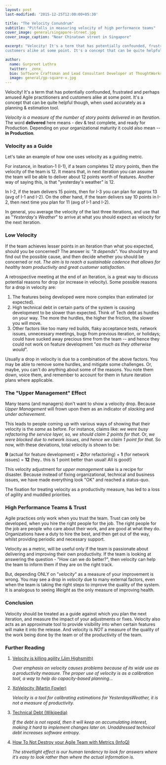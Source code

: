 ```yaml
---
layout: post
last-modified: '2015-12-25T12:00:00+05:30'

title: "The Velocity Conundrum"
subtitle: "Pitfalls in measuring velocity of high performance teams"
cover_image: general/singapore-street.jpg
cover_image_caption: "Near Chinatown street in Singapore"

excerpt: "Velocity! It's a term that has potentially confounded, frustrated and perhaps amused Agile practitioners and
customers alike at some point. It's a concept that can be quite helpful though, when used accurately as a planning and estimation tool."

author:
  name: Gurpreet Luthra
  twitter: _zenx_
  bio: Software Craftsman and Lead Consultant Developer at ThoughtWorks
  image: general/gp-square-v.jpg
---
```


Velocity! It's a term that has potentially confounded, frustrated and perhaps amused Agile practitioners and customers alike at some point. It's a concept that can be quite helpful though, when used accurately as a planning & estimation tool.

_Velocity is a measure of the number of story points delivered in an Iteration_. The word **delivered** here means - dev & test complete, and
ready for Production. Depending on your organizational maturity it could also mean -- **in Production**.


### Velocity as a Guide

Let's take an example of how one uses velocity as a guiding metric.

For instance, in Iteation-1 (I-1), if a team completes 12 story points, then the velocity of the team is 12. It means that, in next iteration you can assume the team will be able to deliver about 12 points worth of features. Another way of saying this, is that "yesterday's weather" is 12.

In I-2, if the team delivers 15 points, then for I-3 you can plan for approx 13 (avg of I-1 and I-2). On the other hand, if the team delivers say 10 points in I-2, then next time you plan for 11 (avg of I-1 and I-2).

In general, you average the velocity of the last three iterations, and use that as "_Yesterday's Weather_" to arrive at what you should expect as velocity for the next iteration.

### Low Velocity

If the team achieves lesser points in an iteration than what you expected, should you be concerned? The answer is: "_It depends_". You should try
and find out the possible cause, and then decide whether you should be concerned or not. _The aim is to reach a sustainable cadence
that allows for healthy team productivity and great customer satisfaction_.

A retrospective meeting at the end of an Iteration, is a great way to discuss potential reasons for drop (or increase in velocity). Some possible reasons for a drop in velocity are:

1. The features being developed were more complex than estimated (or expected).
2. High technical debt in certain parts of the system is causing development to be slower than expected. Think of Tech debt as hurdles on your way. The more the hurdles, the higher the friction, the slower you will move.
3. Other factors like too many red builds, flaky acceptance tests, network issues, unnecessary meetings, bugs from previous iteration, or holidays; could have sucked away precious time from the team -- and hence they could not work on feature development "_as much as they otherwise would_".

Usually a drop in velocity is due to a combination of the above factors. You may be able to remove some hurdles, and mitigate some challenges. Or, maybe, you can't do anything about some of the reasons. You note them down, voice them, and remember to account for them in future iteration plans where applicable.


### The "Upper Management" Effect

Many teams (and managers) don't want to show a velocity drop. Because _Upper Management_ will frown upon them as an indicator of _slacking_
and _under achievement_.

This leads to people coming up with various ways of showing that their velocity is the _same_ as before.
For instance, claims like: _we were busy refactoring the service layer, so, we should claim 2 points for that_. Or, _we were blocked due to
network issues, and hence we claim 1 point for that_. So now, with these deviations, total velocity is shown to be:

**9**  (actual for feature development) + **2**(for refactoring) + **1** (for network issues) = **12** (hey.. this is 1 point better than usual! All is good!)

This velocity adjustment for _upper management_ sake is a recipe for disaster. Because instead of fixing organizational, technical and business issues, we have made everything look "OK" and reached a status-quo.

The fixation for treating velocity as a productivity measure, has led to a loss of agility and muddled priorities.


### High Performance Teams & Trust

Agile practices only work when you trust the team. Trust can only be developed, when you hire the right people for the job. The right people for the job are people who care about their work, and are good at what they do. Organizations have a duty to hire the best, and then get out of the way, whilst providing periodic and necessary support.

Velocity as a metric, will be useful only if the team is passionate about delivering and improving their own productivity. If the team is looking at answering the question - "How can we do better?", then velocity can help the team to inform them if they are on the right track.

 But, depending ONLY on "_velocity_" as a measure of your improvement is wrong. You may see a drop in _velocity_ due to many external factors, even when the team is taking the right steps to improve the quality of the system. It is analogous to seeing _Weight_ as the only measure of improving health.


### Conclusion

Velocity should be treated as a guide against which you plan the next iteration, and measure the impact of your adjustments or fixes. Velocity also acts as an approximate tool to provide visibility into when certain features will make it into the release. And velocity is _NOT_ a measure of the quality of the work being done by the team or of the productivity of the team.


### Further Reading

 1. [Velocity is killing agility (Jim Highsmith)](http://jimhighsmith.com/Velocity-is-killing-agility/)

    _Over emphasis on velocity causes problems because of its wide use as a productivity measure. The proper use of velocity is as a calibration tool, a way to help do capacity-based planning..._
 2. [XpVelocity (Martin Fowler)](http://martinfowler.com/bliki/XpVelocity.html)

    _Velocity is a tool for calibrating estimations for YesterdaysWeather, it is not a measure of productivity._
 3. [Technical Debt (Wikipedia)](https://en.wikipedia.org/wiki/Technical_debt)

    _If the debt is not repaid, then it will keep on accumulating interest, making it hard to implement changes later on. Unaddressed technical debt increases software entropy._
 4. [How To Not Destroy your Agile Team with Metrics (InfoQ)](http://www.infoq.com/articles/not-destroy-team-metrics)

    _The streetlight effect is our human tendency to look for answers where it’s easy to look rather than where the actual information is._


